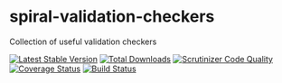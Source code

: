 # spiral-validation-checkers
Collection of useful validation checkers

[![Latest Stable Version](https://poser.pugx.org/vvval/spiral-validation-checker/v/stable)](https://packagist.org/packages/vvval/spiral-validation-checker) 
[![Total Downloads](https://poser.pugx.org/vvval/spiral-validation-checker/downloads)](https://packagist.org/packages/vvval/spiral-validation-checker) 
[![Scrutinizer Code Quality](https://scrutinizer-ci.com/g/vvval/spiral-validation-checker/badges/quality-score.png)](https://scrutinizer-ci.com/g/vvval/spiral-validation-checker/) 
[![Coverage Status](https://coveralls.io/repos/github/vvval/spiral-validation-checker/badge.svg)](https://coveralls.io/github/vvval/spiral-validation-checker)
[![Build Status](https://travis-ci.org/vvval/spiral-validation-checker.svg?branch=master)](https://travis-ci.org/vvval/spiral-validation-checker)

